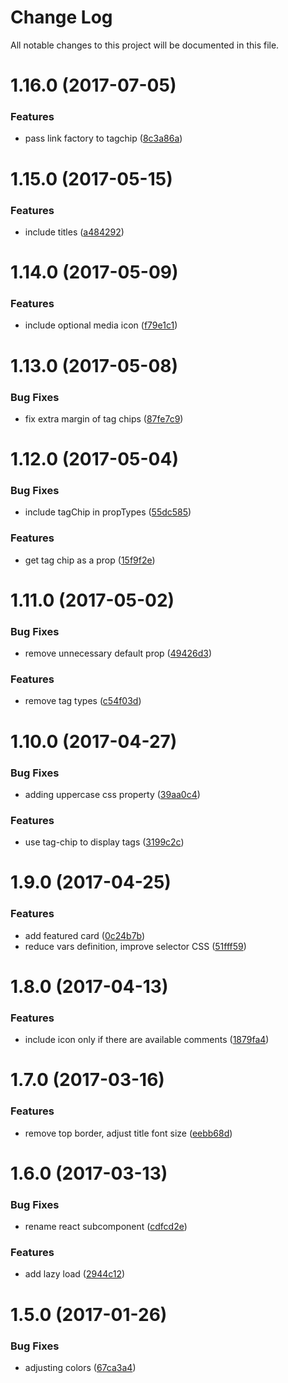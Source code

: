 # Change Log

All notable changes to this project will be documented in this file.

<a name="1.16.0"></a>
# 1.16.0 (2017-07-05)


### Features

* pass link factory to tagchip ([8c3a86a](https://github.com/SUI-Components/sui-components/commit/8c3a86a))



<a name="1.15.0"></a>
# 1.15.0 (2017-05-15)


### Features

* include titles ([a484292](https://github.com/SUI-Components/sui-components/commit/a484292))



<a name="1.14.0"></a>
# 1.14.0 (2017-05-09)


### Features

* include optional media icon ([f79e1c1](https://github.com/SUI-Components/sui-components/commit/f79e1c1))



<a name="1.13.0"></a>
# 1.13.0 (2017-05-08)


### Bug Fixes

* fix extra margin of tag chips ([87fe7c9](https://github.com/SUI-Components/sui-components/commit/87fe7c9))



<a name="1.12.0"></a>
# 1.12.0 (2017-05-04)


### Bug Fixes

* include tagChip in propTypes ([55dc585](https://github.com/SUI-Components/sui-components/commit/55dc585))


### Features

* get tag chip as a prop ([15f9f2e](https://github.com/SUI-Components/sui-components/commit/15f9f2e))



<a name="1.11.0"></a>
# 1.11.0 (2017-05-02)


### Bug Fixes

* remove unnecessary default prop ([49426d3](https://github.com/SUI-Components/sui-components/commit/49426d3))


### Features

* remove tag types ([c54f03d](https://github.com/SUI-Components/sui-components/commit/c54f03d))



<a name="1.10.0"></a>
# 1.10.0 (2017-04-27)


### Bug Fixes

* adding uppercase css property ([39aa0c4](https://github.com/SUI-Components/sui-components/commit/39aa0c4))


### Features

* use tag-chip to display tags ([3199c2c](https://github.com/SUI-Components/sui-components/commit/3199c2c))



<a name="1.9.0"></a>
# 1.9.0 (2017-04-25)


### Features

* add featured card ([0c24b7b](https://github.com/SUI-Components/sui-components/commit/0c24b7b))
* reduce vars definition, improve selector CSS ([51fff59](https://github.com/SUI-Components/sui-components/commit/51fff59))



<a name="1.8.0"></a>
# 1.8.0 (2017-04-13)


### Features

* include icon only if there are available comments ([1879fa4](https://github.com/SUI-Components/sui-components/commit/1879fa4))



<a name="1.7.0"></a>
# 1.7.0 (2017-03-16)


### Features

* remove top border, adjust title font size ([eebb68d](https://github.com/SUI-Components/sui-components/commit/eebb68d))



<a name="1.6.0"></a>
# 1.6.0 (2017-03-13)


### Bug Fixes

* rename react subcomponent ([cdfcd2e](https://github.com/SUI-Components/sui-components/commit/cdfcd2e))


### Features

* add lazy load ([2944c12](https://github.com/SUI-Components/sui-components/commit/2944c12))



<a name="1.5.0"></a>
# 1.5.0 (2017-01-26)


### Bug Fixes

* adjusting colors ([67ca3a4](https://github.com/SUI-Components/sui-components/commit/67ca3a4))



